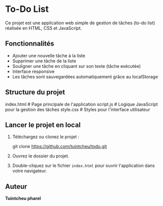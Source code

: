 # To-Do List

Ce projet est une application web simple de gestion de tâches (to-do list) réalisée en HTML, CSS et JavaScript.


## Fonctionnalités
- Ajouter une nouvelle tâche à la liste
- Supprimer une tâche de la liste
- Souligner une tâche en cliquant sur son texte (tâche exécutée)
- Interface responsive
- Les tâches sont sauvegardées automatiquement grâce au localStorage

## Structure du projet

index.html      # Page principale de l'application
script.js       # Logique JavaScript pour la gestion des tâches
style.css       # Styles pour l'interface utilisateur



## Lancer le projet en local
1. Téléchargez ou clonez le projet :
   
   git clone https://github.com/tuintcheu/todo.git
2. Ouvrez le dossier du projet.
3. Double-cliquez sur le fichier `index.html` pour ouvrir l'application dans votre navigateur.


## Auteur

**Tuintcheu pharel**
